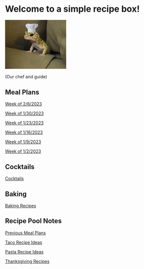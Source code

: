 # Welcome to a simple recipe box!

<img src="./lizard_chef.jpg" alt="Our Hero" width="200"/>

(Our chef and guide) 

## Meal Plans

[Week of 2/6/2023](./mealplan20230206.md)

[Week of 1/30/2023](./mealplan20230130.md)

[Week of 1/23/2023](./mealplan20230123.md)

[Week of 1/16/2023](./mealplan20230116.md)

[Week of 1/9/2023](./mealplan20230109.md)

[Week of 1/2/2023](./mealplan20230102.md)


## Cocktails

[Cocktails](./CockTailIndex.md)

## Baking

[Baking Recipes](./BakingIndex.md)

## Recipe Pool Notes

[Previous Meal Plans](./PreviousMealPlansIndex.md)

[Taco Recipe Ideas](./TacoRecipeIdeas.md)

[Pasta Recipe Ideas](./PastaRecipeIdeas.md)

[Thanksgiving Recipes](./ThanksgivingIndex.md)